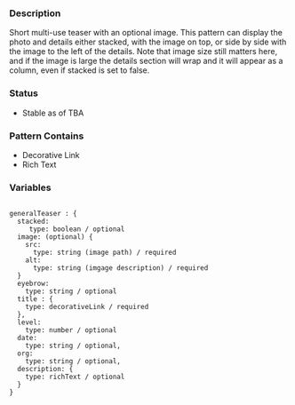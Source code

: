 ### Description
Short multi-use teaser with an optional image. This pattern can display the photo and details either stacked, with the 
image on top, or side by side with the image to the left of the details. Note that image size still matters here, and if 
the image is large the details section will wrap and it will appear as a column, even if stacked is set to false. 

### Status
* Stable as of TBA

### Pattern Contains
* Decorative Link
* Rich Text


### Variables
~~~

generalTeaser : {
  stacked:
     type: boolean / optional
  image: (optional) {
    src:
      type: string (image path) / required
    alt: 
      type: string (imgage description) / required
  }
  eyebrow: 
    type: string / optional
  title : {
    type: decorativeLink / required
  },
  level:
    type: number / optional
  date: 
    type: string / optional,
  org: 
    type: string / optional,
  description: {
    type: richText / optional
  }
}
~~~
